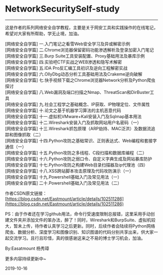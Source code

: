 # NetworkSecuritySelf-study

---

这是作者的系列网络安全自学教程，主要是关于网安工具和实践操作的在线笔记，希望对大家有所帮助，学无止境，加油。

[网络安全自学篇] 一.入门笔记之看雪Web安全学习及异或解密示例 <br />
[网络安全自学篇] 二.Chrome浏览器保留密码功能渗透解析及登录加密入门笔记 <br />
[网络安全自学篇] 三.Burp Suite工具安装配置、Proxy基础用法及暴库示例 <br />
[网络安全自学篇] 四.实验吧CTF实战之WEB渗透和隐写术解密 <br />
[网络安全自学篇] 五.IDA Pro反汇编工具初识及逆向工程解密实战 <br />
[网络安全自学篇] 六.OllyDbg动态分析工具基础用法及Crakeme逆向破解 <br />
[网络安全自学篇] 七.快手视频下载之Chrome浏览器Network分析及Python爬虫探讨 <br />
[网络安全自学篇] 八.Web漏洞及端口扫描之Nmap、ThreatScan和DirBuster工具 <br />
[网络安全自学篇] 九.社会工程学之基础概念、IP获取、IP物理定位、文件属性 <br />
[网络安全自学篇] 十.论文之基于机器学习算法的主机恶意代码 <br />
[网络安全自学篇] 十一.虚拟机VMware+Kali安装入门及Sqlmap基本用法 <br />
[网络安全自学篇] 十二.Wireshark安装入门及抓取网站用户名密码（一） <br />
[网络安全自学篇] 十三.Wireshark抓包原理（ARP劫持、MAC泛洪）及数据流追踪和图像抓取（二） <br />
[网络安全自学篇] 十四.Python攻防之基础常识、正则表达式、Web编程和套接字通信（一） <br />
[网络安全自学篇] 十五.Python攻防之多线程、C段扫描和数据库编程（二） <br />
[网络安全自学篇] 十六.Python攻防之弱口令、自定义字典生成及网站暴库防护 <br />
[网络安全自学篇] 十七.Python攻防之构建Web目录扫描器及ip代理池（四） <br />
[网络安全自学篇] 十八.XSS跨站脚本攻击原理及代码攻防演示（一） <br />
[网络安全自学篇] 十九.Powershell基础入门及常见用法（一） <br />
[网络安全自学篇] 二十.Powershell基础入门及常见用法（二） <br />

作者CSDN原文链接：[https://blog.csdn.net/Eastmount/article/details/102511286](https://blog.csdn.net/Eastmount/article/details/102511286)

PS：由于作者还在学习github用法，命令行受速度限制总报错，这里采用手动创建文件夹并添加文件的笨办法，醉了！同时，Wireshark和BurpSuite、虚拟机较大，暂未上传，待作者认真学习之后更新。同时，后续作者会陆续将Python网络爬虫、数据分析、深度学习和图像识别、知识图谱的代码分别共享出来，供大家一起交流学习。且行且珍惜，真的很感谢这来之不易的博士学习机会，加油。

By:Easatmount 杨秀璋

更多内容持续更新中~

2019-10-16
